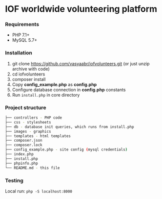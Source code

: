 # IOF worldwide volunteering platform

### Requirements

- PHP 7.1+
- MySQL 5.7+

### Installation

1. git clone https://github.com/vasyaabr/iofvolunteers.git (or just unzip archive with code)
2. cd iofvolunteers
3. composer install
4. Copy **config_example.php** as **config.php**
5. Configure database connection in **config.php** constants
6. Run `install.php` in core directory

### Project structure

```bash
├── controllers - PHP code
├── css - stylesheets
├── db - database init queries, which runs from install.php
├── images - graphics
├── templates - html templates
├── composer.json
├── composer.lock
├── config_example.php - site config (mysql credentials)
├── index.php
├── install.php
├── phpinfo.php
└── README.md - this file
```

### Testing

Local run: `php -S localhost:8000` 
